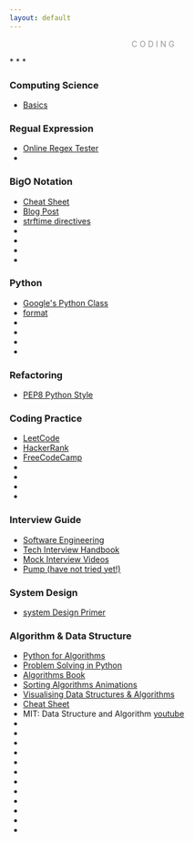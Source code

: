 ```yaml
---
layout: default
---
```

<p style="text-align: center; color:#5c58589f; margin =0">C O D I N G</p>
* * *

### Computing Science
- [Basics](https://medium.com/basecs)

### Regual Expression
- [Online Regex Tester](https://regex101.com/)
- 

### BigO Notation
- [Cheat Sheet](https://www.bigocheatsheet.com/)
- [Blog Post](https://www.interviewcake.com/article/python/big-o-notation-time-and-space-complexity)
- [strftime directives](https://strftime.org/)
- []()
- []()
- []()
- []()

### Python
- [Google's Python Class](https://developers.google.com/edu/python/)
- [format](https://pyformat.info/)
- []()
- []()
- []()
- []()

### Refactoring
- [PEP8 Python Style](https://www.python.org/dev/peps/pep-0008/)

### Coding Practice
- [LeetCode](https://leetcode.com/problemset/all/)
- [HackerRank](https://www.hackerrank.com/)
- [FreeCodeCamp](https://www.freecodecamp.org)
- []()
- []()
- []()
- []()

### Interview Guide
- [Software Engineering](https://github.com/kdn251/interviews)
- [Tech Interview Handbook](https://yangshun.github.io/tech-interview-handbook/)
- [Mock Interview Videos](https://interviewing.io/recordings/)
- [Pump (have not tried yet!)](https://www.pramp.com)

### System Design
- [system Design Primer](https://github.com/donnemartin/system-design-primer)


### Algorithm & Data Structure
- [Python for Algorithms](https://nbviewer.jupyter.org/github/jmportilla/Python-for-Algorithms--Data-Structures--and-Interviews/tree/master/)
- [Problem Solving in Python](https://runestone.academy/runestone/books/published/pythonds/index.html)
- [Algorithms Book](https://algs4.cs.princeton.edu/home/)
- [Sorting Algorithms Animations](https://www.toptal.com/developers/sorting-algorithms)
- [Visualising Data Structures & Algorithms](https://visualgo.net)
- [Cheat Sheet](https://algs4.cs.princeton.edu/cheatsheet/)
- MIT: Data Structure and Algorithm [youtube](https://www.youtube.com/playlist?list=PLxZdKEtmy3GRhETjatYq9v3O8VVt3YrNb)
- []()
- []()
- []()
- []()
- []()
- []()
- []()
- []()
- []()
- []()
- []()
- []()